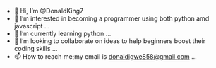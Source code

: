 - 👋 Hi, I’m @DonaldKing7
- 👀 I’m interested in becoming a programmer using both python amd javascript  ...
- 🌱 I’m currently learning python ...
- 💞️ I’m looking to collaborate on ideas to help beginners boost their coding skills ...
- 📫 How to reach me;my email is donaldigwe858@gmail.com ...

<!---
DonaldKing7/DonaldKing7 is a ✨ special ✨ repository because its `README.md` (this file) appears on your GitHub profile.
You can click the Preview link to take a look at your changes.
--->
